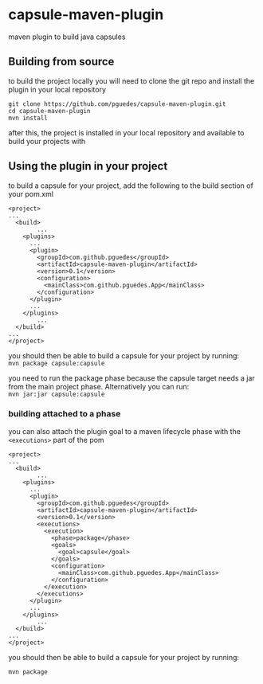 capsule-maven-plugin
====================

maven plugin to build java capsules

## Building from source
to build the project locally you will need to clone the git repo and install the plugin in your local repository

```
git clone https://github.com/pguedes/capsule-maven-plugin.git
cd capsule-maven-plugin
mvn install
```

after this, the project is installed in your local repository and available to build your projects with

## Using the plugin in your project
to build a capsule for your project, add the following to the build section of your pom.xml

```
<project>
...
  <build>
		...
    <plugins>
      ...
      <plugin>
        <groupId>com.github.pguedes</groupId>
        <artifactId>capsule-maven-plugin</artifactId>
        <version>0.1</version>
        <configuration>
          <mainClass>com.github.pguedes.App</mainClass>
        </configuration>
      </plugin>
      ...
    </plugins>
		...
  </build>
...
</project>
```

you should then be able to build a capsule for your project by running:  
```mvn package capsule:capsule```

you need to run the package phase because the capsule target needs a jar from the main project phase. Alternatively you can run:  
```mvn jar:jar capsule:capsule```


### building attached to a phase
you can also attach the plugin goal to a maven lifecycle phase with the ```<executions>``` part of the pom

```
<project>
...
  <build>
		...
    <plugins>
      ...
      <plugin>
        <groupId>com.github.pguedes</groupId>
        <artifactId>capsule-maven-plugin</artifactId>
        <version>0.1</version>
        <executions>
          <execution>
            <phase>package</phase>
            <goals>
              <goal>capsule</goal>
            </goals>
            <configuration>
              <mainClass>com.github.pguedes.App</mainClass>
            </configuration>
          </execution>
        </executions>
      </plugin>
      ...
    </plugins>
		...
  </build>
...
</project>
```

you should then be able to build a capsule for your project by running:  

```mvn package```
